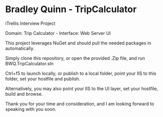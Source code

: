 # Bradley Quinn - TripCalculator
iTrellis Interview Project

Domain: Trip Calculator - Interface: Web Server UI

This project leverages NuGet and should pull the needed packages in automatically. 

Simply clone this repository, or open the provided .Zip file, and run BWQ.TripCalculator.sln

Ctrl+f5 to launch locally, or publish to a local folder, point your IIS to this folder, set your hostfile and publish.

Alternatively, you may also point your IIS to the UI layer, set your hostfile, build and browse.

Thank you for your time and consideration, and I am looking forward to speaking with you soon.  